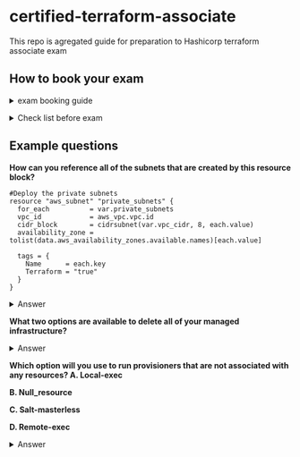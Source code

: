 # certified-terraform-associate
This repo is agregated guide for preparation to Hashicorp terraform associate exam

## How to book your exam

<details>
<summary>exam booking guide</summary><br><b>
  
* https://www.youtube.com/watch?v=NOXKviWY6oc
  
* https://www.hashicorp.com/certification/terraform-associate
</b></details>

<details>
<summary>Check list before exam</summary><br><b>
</b></details>

## Example questions


<b>How can you reference all of the subnets that are created by this resource block?</b>


```
#Deploy the private subnets
resource "aws_subnet" "private_subnets" {
  for_each          = var.private_subnets
  vpc_id            = aws_vpc.vpc.id
  cidr_block        = cidrsubnet(var.vpc_cidr, 8, each.value)
  availability_zone = tolist(data.aws_availability_zones.available.names)[each.value]
 
  tags = {
    Name      = each.key
    Terraform = "true"
  }
}
```
<details>
<summary>Answer</summary><br><b>

  ```aws_subnet.private_subnets[*]```

</b></details>

<b>What two options are available to delete all of your managed infrastructure?</b>

<details>
<summary>Answer</summary><br><b>

 * ```terraform destroy```
 * ```terraform apply -destroy```

</b></details>

<b>Which option will you use to run provisioners that are not associated with any resources?
A. Local-exec
  
B. Null_resource
  
C. Salt-masterless
  
D. Remote-exec
</b>

<details>
<summary>Answer</summary><br><b>

Option B is correct
If you need to run provisioners that aren’t directly associated with a specific resource, you can associate them with a null_resource.

</b></details>




